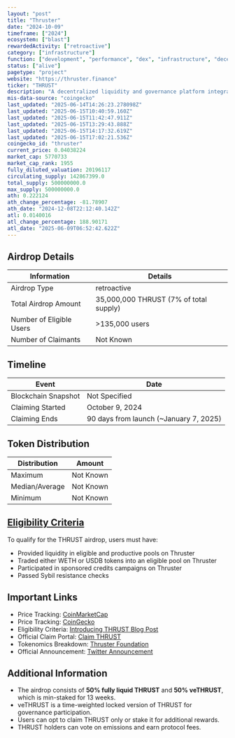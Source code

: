 ```yaml
---
layout: "post"
title: "Thruster"
date: "2024-10-09"
timeframe: ["2024"]
ecosystem: ["blast"]
rewardedActivity: ["retroactive"]
category: ["infrastructure"]
function: ["development", "performance", "dex", "infrastructure", "decentralized-finance"]
status: ["alive"]
pagetype: "project"
website: "https://thruster.finance"
ticker: "THRUST"
description: "A decentralized liquidity and governance platform integrated with Blast, enabling users to earn and vote on emissions through veToken mechanics."
mis-data-source: "coingecko"
last_updated: "2025-06-14T14:26:23.278098Z"
last_updated: "2025-06-15T10:40:59.160Z"
last_updated: "2025-06-15T11:42:47.911Z"
last_updated: "2025-06-15T13:29:43.888Z"
last_updated: "2025-06-15T14:17:32.619Z"
last_updated: "2025-06-15T17:02:21.536Z"
coingecko_id: "thruster"
current_price: 0.04038224
market_cap: 5770733
market_cap_rank: 1955
fully_diluted_valuation: 20196117
circulating_supply: 142867399.0
total_supply: 500000000.0
max_supply: 500000000.0
ath: 0.222124
ath_change_percentage: -81.78907
ath_date: "2024-12-08T22:12:40.142Z"
atl: 0.0140016
atl_change_percentage: 188.90171
atl_date: "2025-06-09T06:52:42.622Z"
---
```


## Airdrop Details

| Information              | Details                                |
| ------------------------ | -------------------------------------- |
| Airdrop Type             | retroactive                            |
| Total Airdrop Amount     | 35,000,000 THRUST (7% of total supply) |
| Number of Eligible Users | >135,000 users                         |
| Number of Claimants      | Not Known                              |

## Timeline

| Event               | Date                                   |
| ------------------- | -------------------------------------- |
| Blockchain Snapshot | Not Specified                          |
| Claiming Started    | October 9, 2024                        |
| Claiming Ends       | 90 days from launch (~January 7, 2025) |

## Token Distribution

| Distribution   | Amount    |
| -------------- | --------- |
| Maximum        | Not Known |
| Median/Average | Not Known |
| Minimum        | Not Known |

## [Eligibility Criteria](https://blog.thruster.finance/Introducing-THRUST-ffd9f3c7897d4cfdae9c1d8e722f2bb5)

To qualify for the THRUST airdrop, users must have:

- Provided liquidity in eligible and productive pools on Thruster
- Traded either WETH or USDB tokens into an eligible pool on Thruster
- Participated in sponsored credits campaigns on Thruster
- Passed Sybil resistance checks

## Important Links

- Price Tracking: [CoinMarketCap](https://coinmarketcap.com/currencies/thrust)
- Price Tracking: [CoinGecko](https://www.coingecko.com/en/coins/thrust)
- Eligibility Criteria: [Introducing THRUST Blog Post](https://blog.thruster.finance/Introducing-THRUST-ffd9f3c7897d4cfdae9c1d8e722f2bb5)
- Official Claim Portal: [Claim THRUST](https://app.thruster.finance/credits)
- Tokenomics Breakdown: [Thruster Foundation](https://foundation.thruster.finance)
- Official Announcement: [Twitter Announcement](https://x.com/ThrusterFi/status/1843924366540845296)

## Additional Information

- The airdrop consists of **50% fully liquid THRUST** and **50% veTHRUST**, which is min-staked for 13 weeks.
- veTHRUST is a time-weighted locked version of THRUST for governance participation.
- Users can opt to claim THRUST only or stake it for additional rewards.
- THRUST holders can vote on emissions and earn protocol fees.